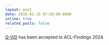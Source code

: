 ```yaml
---
layout: post
date: 2016-01-15 07:59:00-0400
inline: true
related_posts: false
---
```


[Q-ViD](https://aclanthology.org/2024.findings-acl.555.pdf) has been accepted to ACL-Findings 2024.